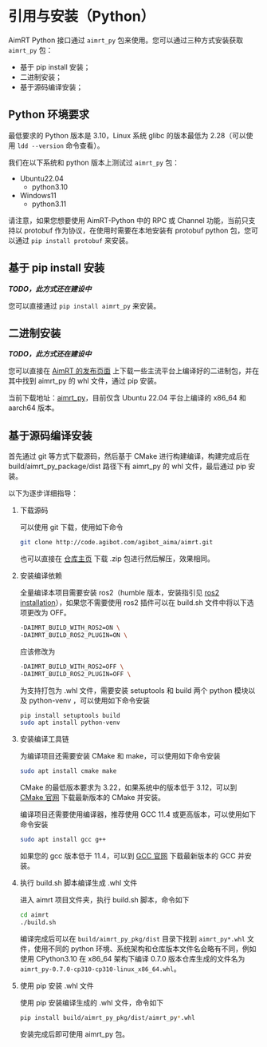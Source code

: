 # 引用与安装（Python）

AimRT Python 接口通过 `aimrt_py` 包来使用。您可以通过三种方式安装获取 `aimrt_py` 包：

- 基于 pip install 安装；
- 二进制安装；
- 基于源码编译安装；

## Python 环境要求

最低要求的 Python 版本是 3.10，Linux 系统 glibc 的版本最低为 2.28（可以使用 `ldd --version` 命令查看）。

我们在以下系统和 python 版本上测试过 `aimrt_py` 包：

- Ubuntu22.04
  - python3.10
- Windows11
  - python3.11

<!-- - Ubuntu22.04
  - python3.10
  - python3.11
  - python3.12
- Windows11
  - python3.10
  - python3.11
  - python3.12 -->

请注意，如果您想要使用 AimRT-Python 中的 RPC 或 Channel 功能，当前只支持以 protobuf 作为协议，在使用时需要在本地安装有 protobuf python 包，您可以通过 `pip install protobuf` 来安装。

## 基于 pip install 安装

***TODO，此方式还在建设中***

您可以直接通过 `pip install aimrt_py` 来安装。

## 二进制安装

***TODO，此方式还在建设中***

您可以直接在 [AimRT 的发布页面](https://code.agibot.com/agibot_aima/aimrt) 上下载一些主流平台上编译好的二进制包，并在其中找到 aimrt_py 的 whl 文件，通过 pip 安装。

当前下载地址：[aimrt_py](https://file.agibot.com/aimrt_py/e7680395c305ac0333b6f2dabcd03c8269544d03)，目前仅含 Ubuntu 22.04 平台上编译的 x86_64 和 aarch64 版本。

## 基于源码编译安装

首先通过 git 等方式下载源码，然后基于 CMake 进行构建编译，构建完成后在 build/aimrt_py_package/dist 路径下有 aimrt_py 的 whl 文件，最后通过 pip 安装。

以下为逐步详细指导：

1. 下载源码

   可以使用 git 下载，使用如下命令

   ```bash
   git clone http://code.agibot.com/agibot_aima/aimrt.git
   ```

   也可以直接在 [仓库主页](https://code.agibot.com/agibot_aima/aimrt) 下载 .zip 包进行然后解压，效果相同。

2. 安装编译依赖

   全量编译本项目需要安装 ros2（humble 版本，安装指引见 [ros2 installation](https://docs.ros.org/en/humble/Installation.html)），如果您不需要使用 ros2 插件可以在 build.sh 文件中将以下选项更改为 OFF。

   ```bash
   -DAIMRT_BUILD_WITH_ROS2=ON \
   -DAIMRT_BUILD_ROS2_PLUGIN=ON \
   ```

   应该修改为

    ```bash
    -DAIMRT_BUILD_WITH_ROS2=OFF \
    -DAIMRT_BUILD_ROS2_PLUGIN=OFF \
    ```

   为支持打包为 .whl 文件，需要安装 setuptools 和 build 两个 python 模块以及 python-venv ，可以使用如下命令安装

    ```bash
    pip install setuptools build
    sudo apt install python-venv
    ```

3. 安装编译工具链

    为编译项目还需要安装 CMake 和 make，可以使用如下命令安装

    ```bash
    sudo apt install cmake make
    ```

    CMake 的最低版本要求为 3.22，如果系统中的版本低于 3.12，可以到 [CMake 官网](https://cmake.org/download/) 下载最新版本的 CMake 并安装。

    编译项目还需要使用编译器，推荐使用 GCC 11.4 或更高版本，可以使用如下命令安装

    ```bash
    sudo apt install gcc g++
    ```

    如果您的 gcc 版本低于 11.4，可以到 [GCC 官网](https://gcc.gnu.org/) 下载最新版本的 GCC 并安装。

4. 执行 build.sh 脚本编译生成 .whl 文件

    进入 aimrt 项目文件夹，执行 build.sh 脚本，命令如下

    ```bash
    cd aimrt
    ./build.sh
    ```

    编译完成后可以在 `build/aimrt_py_pkg/dist` 目录下找到 `aimrt_py*.whl` 文件，使用不同的 python 环境、系统架构和仓库版本文件名会略有不同，例如使用 CPython3.10 在 x86_64 架构下编译 0.7.0 版本仓库生成的文件名为 `aimrt_py-0.7.0-cp310-cp310-linux_x86_64.whl`。

5. 使用 pip 安装 .whl 文件

    使用 pip 安装编译生成的 .whl 文件，命令如下

    ```bash
    pip install build/aimrt_py_pkg/dist/aimrt_py*.whl
    ```

    安装完成后即可使用 aimrt_py 包。
